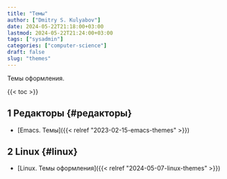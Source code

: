 ```yaml
---
title: "Темы"
author: ["Dmitry S. Kulyabov"]
date: 2024-05-22T21:18:00+03:00
lastmod: 2024-05-22T21:24:00+03:00
tags: ["sysadmin"]
categories: ["computer-science"]
draft: false
slug: "themes"
---
```


Темы оформления.

<!--more-->

{{< toc >}}


## <span class="section-num">1</span> Редакторы {#редакторы}

-   [Emacs. Темы]({{< relref "2023-02-15-emacs-themes" >}})


## <span class="section-num">2</span> Linux {#linux}

-   [Linux. Темы оформления]({{< relref "2024-05-07-linux-themes" >}})
